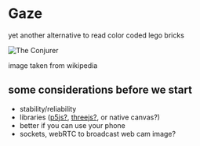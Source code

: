 # Gaze
yet another alternative to read color coded lego bricks

![The Conjurer](https://upload.wikimedia.org/wikipedia/commons/thumb/4/49/Hieronymus_Bosch_051.jpg/721px-Hieronymus_Bosch_051.jpg)

image taken from wikipedia


## some considerations before we start


- stability/reliability
- libraries ([p5js?](https://p5js.org/), [threejs?](https://threejs.org/), or native canvas?)
- better if you can use your phone
- sockets, webRTC to broadcast web cam image?